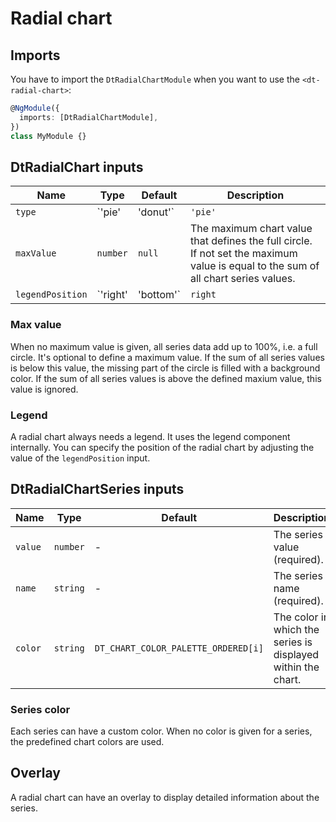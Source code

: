 # Radial chart

<ba-ux-snippet name="radial-chart-intro"></ba-ux-snippet>

<ba-ux-snippet name="radial-chart-pie"></ba-ux-snippet>

<ba-live-example name="DtExampleRadialChartDefaultPie"></docs-source-example>

<ba-ux-snippet name="radial-chart-donut"></ba-ux-snippet>

<ba-live-example name="DtExampleRadialChartDefaultDonut"></docs-source-example>

## Imports

You have to import the `DtRadialChartModule` when you want to use the
`<dt-radial-chart>`:

```typescript
@NgModule({
  imports: [DtRadialChartModule],
})
class MyModule {}
```

## DtRadialChart inputs

| Name             | Type                 | Default | Description                                                                                                                        |
| ---------------- | -------------------- | ------- | ---------------------------------------------------------------------------------------------------------------------------------- |
| `type`           | `'pie' | 'donut'`    | `'pie'` | The chart type; can be either a pie chart or a donut chart.                                                                        |
| `maxValue`       | `number`             | `null`  | The maximum chart value that defines the full circle. If not set the maximum value is equal to the sum of all chart series values. |
| `legendPosition` | `'right' | 'bottom'` | `right` | Defines where the chart's legend is placed.                                                                                        |

### Max value

When no maximum value is given, all series data add up to 100%, i.e. a full
circle. It's optional to define a maximum value. If the sum of all series values
is below this value, the missing part of the circle is filled with a background
color. If the sum of all series values is above the defined maxium value, this
value is ignored.

<ba-live-example name="DtExampleRadialChartMaxValue"></docs-source-example>

### Legend

A radial chart always needs a legend. It uses the legend component internally.
You can specify the position of the radial chart by adjusting the value of the
`legendPosition` input.

<ba-live-example name="DtExampleRadialChartLegend"></docs-source-example>

## DtRadialChartSeries inputs

| Name    | Type     | Default                             | Description                                                  |
| ------- | -------- | ----------------------------------- | ------------------------------------------------------------ |
| `value` | `number` | -                                   | The series value (required).                                 |
| `name`  | `string` | -                                   | The series name (required).                                  |
| `color` | `string` | `DT_CHART_COLOR_PALETTE_ORDERED[i]` | The color in which the series is displayed within the chart. |

### Series color

Each series can have a custom color. When no color is given for a series, the
predefined chart colors are used.

<ba-live-example name="DtExampleRadialChartCustomColors"></docs-source-example>

## Overlay

A radial chart can have an overlay to display detailed information about the
series.

<ba-live-example name="DtExampleRadialChartOverlay"></docs-source-example>
